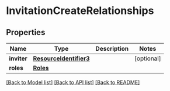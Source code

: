 # InvitationCreateRelationships

## Properties
Name | Type | Description | Notes
------------ | ------------- | ------------- | -------------
**inviter** | [**ResourceIdentifier3**](ResourceIdentifier3.md) |  | [optional] 
**roles** | [**Roles**](Roles.md) |  | 

[[Back to Model list]](../README.md#documentation-for-models) [[Back to API list]](../README.md#documentation-for-api-endpoints) [[Back to README]](../README.md)

